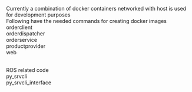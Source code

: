Currently a combination of docker containers networked with host is used for development purposes
<br>
Following have the needed commands for creating docker images
<br>
orderclient
<br>
orderdispatcher
<br>
orderservice
<br>
productprovider
<br>
web

<br>
ROS related code
<br>
py_srvcli
<br>
py_srvcli_interface


